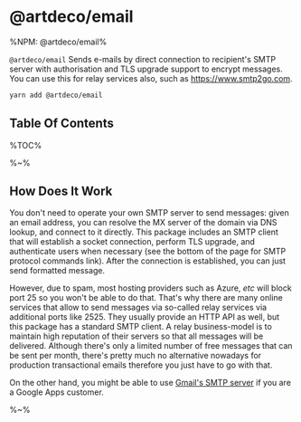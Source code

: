 # @artdeco/email

%NPM: @artdeco/email%

`@artdeco/email` Sends e-mails by direct connection to recipient's SMTP server with authorisation and TLS upgrade support to encrypt messages. You can use this for relay services also, such as https://www.smtp2go.com.

```sh
yarn add @artdeco/email
```

## Table Of Contents

%TOC%

%~%

## How Does It Work

You don't need to operate your own SMTP server to send messages: given an email address, you can resolve the MX server of the domain via DNS lookup, and connect to it directly. This package includes an SMTP client that will establish a socket connection, perform TLS upgrade, and authenticate users when necessary (see the bottom of the page for SMTP protocol commands link). After the connection is established, you can just send formatted message.

However, due to spam, most hosting providers such as Azure, _etc_ will block port 25 so you won't be able to do that. That's why there are many online services that allow to send messages via so-called relay services via additional ports like 2525. They usually provide an HTTP API as well, but this package has a standard SMTP client. A relay business-model is to maintain high reputation of their servers so that all messages will be delivered. Although there's only a limited number of free messages that can be sent per month, there's pretty much no alternative nowadays for production transactional emails therefore you just have to go with that.

On the other hand, you might be able to use [Gmail's SMTP server](https://kinsta.com/knowledgebase/free-smtp-server/) if you are a Google Apps customer.

%~%